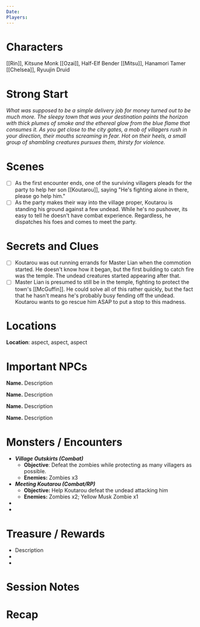 ```yaml
---
Date: 
Players:
---
```


# Characters  
  
[[Rin]], Kitsune Monk
[[Ozai]], Half-Elf Bender
[[Mitsu]], Hanamori Tamer
[[Chelsea]], Ryuujin Druid
# Strong Start  
  
*What was supposed to be a simple delivery job for money turned out to be much more. The sleepy town that was your destination paints the horizon with thick plumes of smoke and the ethereal glow from the blue flame that consumes it. As you get close to the city gates, a mob of villagers rush in your direction, their mouths screaming in fear. Hot on their heels, a small group of shambling creatures pursues them, thirsty for violence.* 
  
# Scenes  
  
- [ ] As the first encounter ends, one of the surviving villagers pleads for the party to help her son [[Koutarou]], saying "He's fighting alone in there, please go help him."
- [ ] As the party makes their way into the village proper, Koutarou is standing his ground against a few undead. While he's no pushover, its easy to tell he doesn't have combat experience. Regardless, he dispatches his foes and comes to meet the party.
  
# Secrets and Clues  
  
- [ ] Koutarou was out running errands for Master Lian when the commotion started. He doesn't know how it began, but the first building to catch fire was the temple. The undead creatures started appearing after that.
- [ ] Master Lian is presumed to still be in the temple, fighting to protect the town's [[McGuffin]]. He could solve all of this rather quickly, but the fact that he hasn't means he's probably busy fending off the undead. Koutarou wants to go rescue him ASAP to put a stop to this madness.
  
# Locations  
  
**Location**: aspect, aspect, aspect  
  
# Important NPCs  
  
**Name.** Description  
  
**Name.** Description  
  
**Name.** Description  
  
**Name.** Description  
  
# Monsters / Encounters  
  
* ***Village Outskirts (Combat)***
	* **Objective**: Defeat the zombies while protecting as many villagers as possible.
	* **Enemies:** Zombies x3
*  ***Meeting Koutarou (Combat/RP)***
	* **Objective:** Help Koutarou defeat the undead attacking him
	* **Enemies:** Zombies x2; Yellow Musk Zombie x1
*  
*  
# Treasure / Rewards  
  
* Description  
*  
*  

# Session Notes



# Recap
